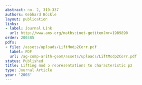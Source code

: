 ```yaml
---
abstract: no. 2, 310-337
authors: Gebhard Böckle
layout: publication
links:
- label: Journal Link
  url: http://www.ams.org/mathscinet-getitem?mr=1989890
order: 200385
pdfs:
- file: /assets/uploads/LiftModp2Corr.pdf
  label: PDF
  url: /ag-comp-arith-geom/assets/uploads/LiftModp2Corr.pdf
status: Published
title: Lifting mod p representations to characteristic p2
type: Journal Article
year: '2003'
---
```

